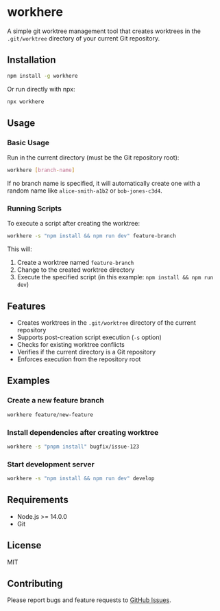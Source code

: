 # workhere

A simple git worktree management tool that creates worktrees in the `.git/worktree` directory of your current Git repository.

## Installation

```bash
npm install -g workhere
```

Or run directly with npx:

```bash
npx workhere
```

## Usage

### Basic Usage

Run in the current directory (must be the Git repository root):

```bash
workhere [branch-name]
```

If no branch name is specified, it will automatically create one with a random name like `alice-smith-a1b2` or `bob-jones-c3d4`.

### Running Scripts

To execute a script after creating the worktree:

```bash
workhere -s "npm install && npm run dev" feature-branch
```

This will:
1. Create a worktree named `feature-branch`
2. Change to the created worktree directory
3. Execute the specified script (in this example: `npm install && npm run dev`)

## Features

- Creates worktrees in the `.git/worktree` directory of the current repository
- Supports post-creation script execution (`-s` option)
- Checks for existing worktree conflicts
- Verifies if the current directory is a Git repository
- Enforces execution from the repository root

## Examples

### Create a new feature branch

```bash
workhere feature/new-feature
```

### Install dependencies after creating worktree

```bash
workhere -s "pnpm install" bugfix/issue-123
```

### Start development server

```bash
workhere -s "npm install && npm run dev" develop
```

## Requirements

- Node.js >= 14.0.0
- Git

## License

MIT

## Contributing

Please report bugs and feature requests to [GitHub Issues](https://github.com/wapa5pow/workhere/issues).